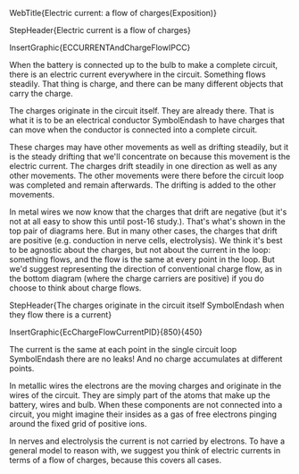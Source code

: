 WebTitle{Electric current: a flow of charges(Exposition)}

StepHeader{Electric current is a flow of charges}

InsertGraphic{ECCURRENTAndChargeFlowIPCC}

When the battery is connected up to the bulb to make a complete circuit, there is an electric current everywhere in the circuit. Something flows steadily. That thing is charge, and there can be many different objects that carry the charge.

The charges originate in the circuit itself. They are already there. That is what it is to be an electrical conductor SymbolEndash to have charges that can move when the conductor is connected into a complete circuit.

These charges may have other movements as well as drifting steadily, but it is the steady drifting that we&apos;ll concentrate on because this movement is the electric current. The charges drift steadily in one direction as well as any other movements. The other movements were there before the circuit loop was completed and remain afterwards. The drifting is added to the other movements.

In metal wires we now know that the charges that drift are negative (but it&apos;s not at all easy to show this until post-16 study.). That&apos;s what&apos;s shown in the top pair of diagrams here. But in many other cases, the charges that drift are positive (e.g. conduction in nerve cells, electrolysis). We think it&apos;s best to be agnostic about the charges, but not about the current in the loop: something flows, and the flow is the same at every point in the loop. But we&apos;d suggest representing the direction of conventional charge flow, as in the bottom diagram (where the charge carriers are positive) if you do choose to think about charge flows.

StepHeader{The charges originate in the circuit itself SymbolEndash when they flow there is a current}

InsertGraphic{EcChargeFlowCurrentPID}{850}{450}

The current is the same at each point in the single circuit loop SymbolEndash there are no leaks! And no charge accumulates at different points.

In metallic wires the electrons are the moving charges and originate in the wires of the circuit. They are simply part of the atoms that make up the battery, wires and bulb. When these components are not connected into a circuit, you might imagine their insides as a gas of free electrons pinging around the fixed grid of positive ions.

In nerves and electrolysis the current is not carried by electrons. To have a general model to reason with, we suggest you think of electric currents in terms of a flow of charges, because this covers all cases.

